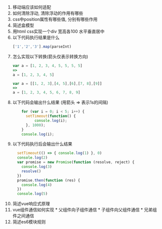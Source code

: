 1.  移动端应该如何适配
2.  如何清除浮动, 清除浮动的作用有哪些
3.  css中position属性有哪些值, 分别有哪些作用
4.  简述盒模型
5.  用html css实现一个div 宽高各100 水平垂直居中
6.  以下代码执行结果是什么
    ``` javascript
    ['1','2','3'].map(parseInt)
    ```
7. 怎么实现以下转换(箭头仅表示转换方向)
    ``` javascript
    var a = [1, 2, 3, 4, 5, 5, 5, 5] 
    =>
    a = [1, 2, 3, 4, 5]
    ```
    ``` javascript
    var a = [[1, 2, 3],[4, 5],[6],[7, 8],[9]]
    => 
    a = [1, 2, 3, 4, 5, 6, 7, 8, 9] 
    ```
8. 以下代码会输出什么结果 (用箭头 => 表示1s的间隔)
    ``` javascript
        for (var i = 0; i < 5; i++) {
          setTimeout(function() {
              console.log(i);
          }, 1000);
        }
        console.log(i);
    ```
9. 以下代码执行后会输出什么结果
    ``` javascript
      setTimeout(() => { console.log(1) }, 0)
      console.log(2)
      var promise = new Promise(function (resolve, reject) {
        console.log(3)
        resolve()
      })
      promise.then(function (res) {
        console.log(4)
      })
      console.log(5)
    ```
10.  简述vue响应式原理
11.  vue组件通信如何实现
    * 父组件向子组件通信
    * 子组件向父组件通信
    * 兄弟组件之间通信
12. 简述es6模块规则
